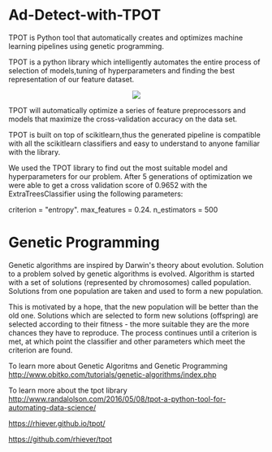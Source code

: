 # Ad-Detect-with-TPOT

TPOT is Python tool that automatically creates and optimizes machine learning pipelines using genetic programming.

TPOT is a python library which intelligently automates the entire process of selection of models,tuning of hyperparameters and finding the best representation of our feature dataset.
<p align="center"><img src="https://github.com/rhiever/tpot/blob/master/images/tpot-ml-pipeline.png"></p>

TPOT will automatically optimize a series of feature preprocessors and models that maximize the cross-validation accuracy on the data set.

TPOT is built on top of scikitlearn,thus the generated pipeline is compatible with all the scikitlearn classifiers and easy to understand to anyone familiar with the library.

We used the TPOT library to find out the most suitable model and hyperparameters for our problem.
After 5 generations of optimization we were able to get a cross validation score of 0.9652 with the ExtraTreesClassifier using the following parameters:

criterion = "entropy".
max_features = 0.24.
n_estimators = 500

# Genetic Programming

Genetic algorithms are inspired by Darwin's theory about evolution. Solution to a problem solved by genetic algorithms is evolved. 
Algorithm is started with a set of solutions (represented by chromosomes) called population. Solutions from one population are taken and used to form a new population. 

This is motivated by a hope, that the new population will be better than the old one. Solutions which are selected to form new solutions (offspring) are selected according to their fitness - the more suitable they are the more chances they have to reproduce.
The process continues until a criterion is met, at which point the classifier and other parameters which meet the criterion are found.

To learn more about Genetic Algoritms and Genetic Programming
http://www.obitko.com/tutorials/genetic-algorithms/index.php

To learn more about the tpot library
http://www.randalolson.com/2016/05/08/tpot-a-python-tool-for-automating-data-science/

https://rhiever.github.io/tpot/

https://github.com/rhiever/tpot
